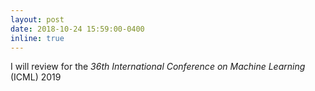 ```yaml
---
layout: post
date: 2018-10-24 15:59:00-0400
inline: true
---
```


I will review for the *36th International Conference on Machine Learning* (ICML) 2019

